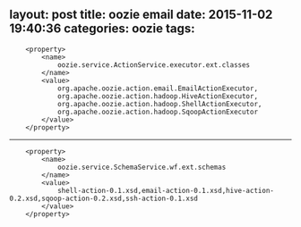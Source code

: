 layout: post
title: oozie email
date: 2015-11-02 19:40:36
categories: oozie
tags: 
---
		<property>
		 	<name>
		 		oozie.service.ActionService.executor.ext.classes
		 	</name>
		 	<value>
		 		org.apache.oozie.action.email.EmailActionExecutor,
		 		org.apache.oozie.action.hadoop.HiveActionExecutor,
		 		org.apache.oozie.action.hadoop.ShellActionExecutor,
		 		org.apache.oozie.action.hadoop.SqoopActionExecutor
		 	</value>
		</property>

---

		<property>
			<name>
				oozie.service.SchemaService.wf.ext.schemas
			</name>
			<value>
				shell-action-0.1.xsd,email-action-0.1.xsd,hive-action-0.2.xsd,sqoop-action-0.2.xsd,ssh-action-0.1.xsd
			</value>
		</property>
